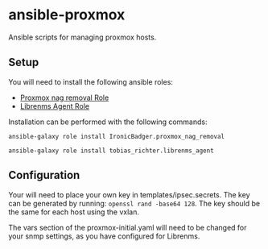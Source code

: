 # ansible-proxmox
Ansible scripts for managing proxmox hosts.

## Setup
You will need to install the following ansible roles:

* [Proxmox nag removal Role](https://github.com/ironicbadger/ansible-role-proxmox-nag-removal) 
* [Librenms Agent Role](https://github.com/tobias-richter/ansible-librenms-agent)

Installation can be performed with the following commands:

``ansible-galaxy role install IronicBadger.proxmox_nag_removal``

``ansible-galaxy role install tobias_richter.librenms_agent``

## Configuration

Your will need to place your own key in templates/ipsec.secrets. The key can be generated by running: ``openssl rand -base64 128``. The key should be the same for each host using the vxlan.

The vars section of the proxmox-initial.yaml will need to be changed for your snmp settings, as you have configured for Librenms.

